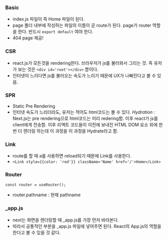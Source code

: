 ### Basic
- index.js 파일이 즉 Home 파일이 된다.
- page 폴더 내부에 작성하는 파일의 이름이 곧 route가 된다. page가 router 역할을 한다. 반드시 `export default` 여야 한다.
- 404 page 제공!

### CSR 
- react.js가 모든것을 rendering한다. 브라우저가 js를 불러와서 그리는 것. 즉 유저가 보는 것은 `<div id='root'></div>` 뿐이다.
- 인터넷이 느리다면 js를 불러오는 속도가 느리기 때문에 UX가 나빠진다고 볼 수 있음.

### SPR
- Static Pre Rendering
- 인터넷 속도가 느리더라도, 유저는 적어도 html코드는 볼 수 있다.
*Hydration* : Next.js는 pre rendering으로 html코드는 미리 redering함. 이후 react가 js를 client에게 전송함. 이후 리액트 코드들이 이전에 보내진 HTML DOM 요소 위에 한번 더 렌더링 하는데 이 과정을 이 과정을 Hydrate라고 함.

### Link
- route를 할 때 a를 사용하면 reload되기 때문에 Link를 사용한다.
- `<Link style={{color: 'red'}} className='Name' href='/'>Home</Link>`

### Router
`const router = useRouter();`
- router.pathname : 현재 pathname

### _app.js
- next는 화면을 렌더링할 때 _app.js를 가장 먼저 바라본다.
- 따라서 공통적인 부분을 _app.js 파일에 넣어주면 된다. React의 App.js의 역할을 한다고 볼 수 있을 것 같다.



